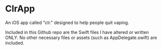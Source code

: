 # ClrApp
An iOS app called "clr." designed to help people quit vaping. 

Included in this Github repo are the Swift files I have altered or written ONLY.
No other necessary files or assets (such as AppDelegate.swift) are included.
